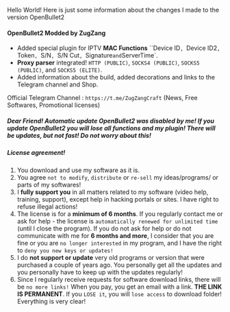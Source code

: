 Hello World! Here is just some information about the changes I made to the version OpenBullet2

 #### OpenBullet2 Modded by ZugZang
- Added special plugin for IPTV **MAC Functions** ``Device ID`, `Device ID2`, `Token`, `S/N`, `S/N Cut`, `Signature` and `ServerTime`.
- **Proxy parser** integrated! `HTTP (PUBLIC)`, `SOCKS4 (PUBLIC)`, `SOCKS5 (PUBLIC)`, and `SOCKS5 (ELITE)`.
- Added information about the build, added decorations and links to the Telegram channel and Shop. 

Official Telegram Channel : `https://t.me/ZugZangCraft` (News, Free Softwares, Promotional licenses)

 ##### Dear Friend! Automatic update OpenBullet2 was disabled by me! If you update OpenBullet2 you will lose all functions and my plugin! There will be updates, but not fast! Do not worry about this!
 
 ##### License agreement!

1. You download and use my software as it is.
2. You agree `not to modify`, `distribute` or `re-sell` my ideas/programs/ or parts of my softwares!
3. I **fully support you** in all matters related to my software (video help, training, support), except help in hacking portals or sites. I have right to refuse illegal actions!
4. The license is for a **minimum of 6 months**. If you regularly contact me or ask for help - the license is `automatically renewed for unlimited time` (until I close the program). If you do not ask for help or do not communicate with me for **6 months and more**, I consider that you are fine or you are `no longer interested` in my program, and I have the right to `deny you new keys or updates!`
5. I do **not support or update** very old programs or version that were purchased a couple of years ago. You personally get all the updates and you personally have to keep up with the updates regularly!
6. Since I regularly receive requests for software download links, there will be `no more links!` When you pay, you get an email with a link. **THE LINK IS PERMANENT**. If you `LOSE it`, you will `lose access` to download folder! Everything is very clear!
